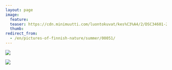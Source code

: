 ```yaml
---
layout: page
image:
  feature:
  teaser: https://cdn.minimuutti.com/luontokuvat/kes%C3%A4/2/DSC34601-245px.jpg
  thumb:
redirect_from:
  - /en/pictures-of-finnish-nature/summer/00051/
---
```


![](https://cdn.minimuutti.com/luontokuvat/kes%C3%A4/2/DSC34601-800px.jpg)

![](https://cdn.minimuutti.com/luontokuvat/kes%C3%A4/2/DSC34602-800px.jpg)
